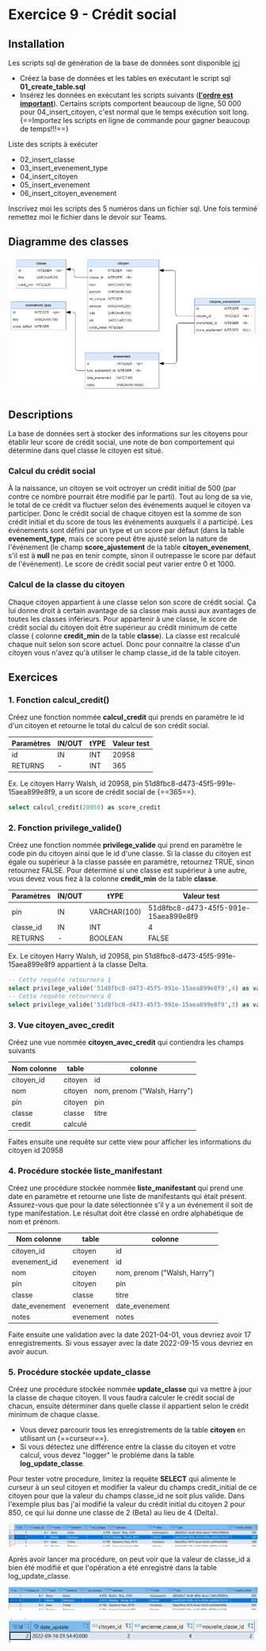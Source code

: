 # Exercice 9 - Crédit social

## Installation

Les scripts sql de génération de la base de données sont disponible [ici](../ressources/ex09_credit_social.zip)

- Créez la base de données et les tables en exécutant le script sql **01_create_table.sql**
- Insérez les données en exécutant les scripts suivants (<u>**l'ordre est important**</u>). Certains scripts comportent beaucoup de ligne, 50 000 pour 04_insert_citoyen, c'est normal que le temps exécution soit long. {==Importez les scripts en ligne de commande pour gagner beaucoup de temps!!!==}

Liste des scripts à exécuter

   - 02_insert_classe
   - 03_insert_evenement_type
   - 04_insert_citoyen
   - 05_insert_evenement
   - 06_insert_citoyen_evenement



Inscrivez moi les scripts des 5 numéros dans un fichier sql. Une fois terminé remettez moi le fichier dans le devoir sur Teams.



## Diagramme des classes

![ex09_diagramme](../images/ex09_diagramme.png)

## Descriptions

La base de données sert à stocker des informations sur les citoyens pour établir leur score de crédit social, une note de bon comportement qui détermine dans quel classe le citoyen est situé. 

### Calcul du crédit social

À la naissance, un citoyen se voit octroyer un crédit initial de 500 (par contre ce nombre pourrait être modifié par le parti). Tout au long de sa vie, le total de ce crédit va fluctuer selon des événements auquel le citoyen va participer. Donc le crédit social de chaque citoyen est la somme de son crédit initial et du score de tous les événements auxquels il a participé. Les événements sont défini par un type et un score par défaut (dans la table **evenement_type**, mais ce score peut être ajusté selon la nature de l'événement (le champ **score_ajustement** de la table **citoyen_evenement**, s'il est à **null** ne pas en tenir compte, sinon il outrepasse le score par défaut de l'événement). Le score de crédit social peut varier entre 0 et 1000.

### Calcul de la classe du citoyen

Chaque citoyen appartient à une classe selon son score de crédit social. Ça lui donne droit à certain avantage de sa classe mais aussi aux avantages de toutes les classes inférieurs. Pour appartenir à une classe, le score de crédit social du citoyen doit être supérieur au crédit minimum de cette classe ( colonne **credit_min** de la table **classe**). La classe est recalculé chaque nuit selon son score actuel. Donc pour connaitre la classe d'un citoyen vous n'avez qu'à utiliser le champ classe_id de la table citoyen.

## Exercices

### 1. Fonction calcul_credit()

Créez une fonction nommée **calcul_credit** qui prends en paramètre le id d'un citoyen et retourne le total du calcul de son crédit social. 

| Paramètres | IN/OUT | tYPE | Valeur test |
| ---------- | ------ | ---- | ----------- |
| id         | IN     | INT  | 20958       |
| RETURNS    | -    | INT  | 365         |

Ex. Le citoyen Harry Walsh, id 20958, pin 51d8fbc8-d473-45f5-991e-15aea899e8f9, a un score de crédit social de {==365==}. 

``````sql
select calcul_credit(20958) as score_credit
``````

### 2. Fonction privilege_valide()

Créez une fonction nommée **privilege_valide** qui prend en paramètre le code pin du citoyen ainsi que le id d'une classe. Si la classe du citoyen est égale ou supérieur à la classe passée en paramètre, retournez TRUE, sinon retournez FALSE. Pour déterminé si une classe est supérieur à une autre, vous devez vous fiez à la colonne **credit_min** de la table **classe**.

| Paramètres | IN/OUT | tYPE         | Valeur test                          |
| ---------- | ------ | ------------ | ------------------------------------ |
| pin        | IN     | VARCHAR(100) | 51d8fbc8-d473-45f5-991e-15aea899e8f9 |
| classe_id  | IN     | INT          | 4                                    |
| RETURNS    | -    | BOOLEAN      | FALSE                                |

Ex. Le citoyen Harry Walsh, id 20958, pin 51d8fbc8-d473-45f5-991e-15aea899e8f9 appartient à la classe Delta. 

``````sql
-- Cette requête retournera 1
select privilege_valide('51d8fbc8-d473-45f5-991e-15aea899e8f9',4) as valide
-- Cette requête retournera 0
select privilege_valide('51d8fbc8-d473-45f5-991e-15aea899e8f9',3) as valide
``````

### 3. Vue citoyen_avec_credit

Créez une vue nommée **citoyen_avec_credit** qui contiendra les champs suivants

| Nom colonne | table   | colonne                      |
| ----------- | ------- | ---------------------------- |
| citoyen_id  | citoyen | id                           |
| nom         | citoyen | nom, prenom ("Walsh, Harry") |
| pin         | citoyen | pin                          |
| classe      | classe  | titre                        |
| credit      | calculé |                              |

Faites ensuite une requête sur cette view pour afficher les informations du citoyen id 20958

### 4. Procédure stockée liste_manifestant

Créez une procédure stockée nommée **liste_manifestant** qui prend une date en paramètre et retourne une liste de manifestants qui était présent. Assurez-vous que pour la date sélectionnée s'il y a un événement il soit de type manifestation. Le résultat doit être classé en ordre alphabétique de nom et prénom.

| Nom colonne    | table     | colonne                      |
| -------------- | --------- | ---------------------------- |
| citoyen_id     | citoyen   | id                           |
| evenement_id   | evenement | id                           |
| nom            | citoyen   | nom, prenom ("Walsh, Harry") |
| pin            | citoyen   | pin                          |
| classe         | classe    | titre                        |
| date_evenement | evenement | date_evenement               |
| notes          | evenement | notes                        |

Faite ensuite une validation avec la date 2021-04-01, vous devriez avoir 17 enregistrements. Si vous essayer avec la date 2022-09-15 vous devriez en avoir aucun.

### 5. Procédure stockée update_classe

Créez une procédure stockée nommée **update_classe** qui va mettre à jour la classe de chaque citoyen. Il vous faudra calculer le crédit social de chacun, ensuite déterminer dans quelle classe il appartient selon le crédit minimum de chaque classe. 

- Vous devez parcourir tous les enregistrements de la table **citoyen** en utilisant un {==curseur==}.
- Si vous détectez une différence entre la classe du citoyen et votre calcul, vous devez "logger" le problème dans la table **log_update_classe**.

Pour tester votre procedure, limitez la requête **SELECT** qui alimente le curseur à un seul citoyen et modifier la valeur du champs credit_initial de ce citoyen pour que la valeur du champs classe_id ne soit plus valide. Dans l'exemple plus bas j'ai modifié la valeur du crédit initial du citoyen 2 pour 850, ce qui lui donne une classe de 2 (Beta) au lieu de 4 (Delta).

![ex09_a](../images/ex09_a.png) 

Après avoir lancer ma procédure, on peut voir que la valeur de classe_id a bien été modifié et que l'opération a été enregistré dans la table log_update_classe.

![ex09_b](../images/ex09_b.png)

![ex09_c](../images/ex09_c.png)

